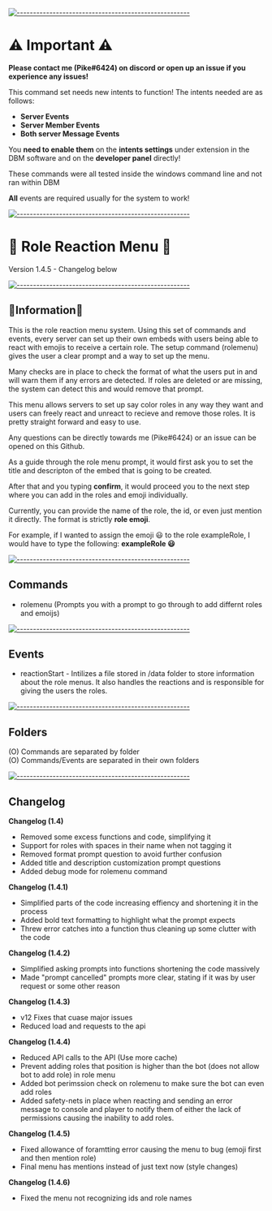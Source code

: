 [![-----------------------------------------------------](https://raw.githubusercontent.com/andreasbm/readme/master/assets/lines/aqua.png)](#Important)
# ⚠️ Important ⚠️
**Please contact me (Pike#6424) on discord or open up an issue if you experience any issues!**
  
This command set needs new intents to function!
The intents needed are as follows:
- **Server Events**  
- **Server Member Events**   
- **Both server Message Events** 

You **need to enable them** on the **intents settings** under extension in the DBM software and on the **developer panel** directly!
  
These commands were all tested inside the windows command line and not ran within DBM  

**All** events are required usually for the system to work!
  
[![-----------------------------------------------------](https://raw.githubusercontent.com/andreasbm/readme/master/assets/lines/aqua.png)](#Important)
# 📇  Role Reaction Menu 📇
Version 1.4.5 - Changelog below
  
[![-----------------------------------------------------](https://raw.githubusercontent.com/andreasbm/readme/master/assets/lines/aqua.png)](#Important)
  
## 📝Information📝
This is the role reaction menu system. Using this set of commands and events, every server can set up their own embeds with users being able to react with emojis to receive a certain role. The setup command (rolemenu) gives the user a clear prompt and a way to set up the menu. 

Many checks are in place to check the format of what the users put in and will warn them if any errors are detected. If roles are deleted or are missing, the system can detect this and would remove that prompt.

This menu allows servers to set up say color roles in any way they want and users can freely react and unreact to recieve and remove those roles. It is pretty straight forward and easy to use.

Any questions can be directly towards me (Pike#6424) or an issue can be opened on this Github.

As a guide through the role menu prompt, it would first ask you to set the title and descripton of the embed that is going to be created.

After that and you typing **confirm**, it would proceed you to the next step where you can add in the roles and emoji individually.

Currently, you can provide the name of the role, the id, or even just mention it directly. The format is strictly **role emoji**.

For example, if I wanted to assign the emoji 😃 to the role exampleRole, I would have to type the following:
**exampleRole 😃**
  
[![-----------------------------------------------------](https://raw.githubusercontent.com/andreasbm/readme/master/assets/lines/aqua.png)](#Important)
  
## Commands
- rolemenu (Prompts you with a prompt to go through to add differnt roles and emoijs)
  
[![-----------------------------------------------------](https://raw.githubusercontent.com/andreasbm/readme/master/assets/lines/aqua.png)](#Important)
  
## Events
- reactionStart - Intilizes a file stored in /data folder to store information about the role menus. It also handles the reactions and is responsible for giving the users the roles.
  
[![-----------------------------------------------------](https://raw.githubusercontent.com/andreasbm/readme/master/assets/lines/aqua.png)](#Important)
  
## Folders
(O) Commands are separated by folder  
(O) Commands/Events are separated in their own folders
  
[![-----------------------------------------------------](https://raw.githubusercontent.com/andreasbm/readme/master/assets/lines/aqua.png)](#Important)
  
## Changelog
**Changelog (1.4)**
- Removed some excess functions and code, simplifying it  
- Support for roles with spaces in their name when not tagging it  
- Removed format prompt question to avoid further confusion  
- Added title and description customization prompt questions  
- Added debug mode for rolemenu command  
  
**Changelog (1.4.1)**
- Simplified parts of the code increasing effiency and shortening it in the process  
- Added bold text formatting to highlight what the prompt expects  
- Threw error catches into a function thus cleaning up some clutter with the code    
   
**Changelog (1.4.2)**
- Simplified asking prompts into functions shortening the code massively
- Made "prompt cancelled" prompts more clear, stating if it was by user request or some other reason  
   
**Changelog (1.4.3)**  
- v12 Fixes that cuase major issues  
- Reduced load and requests to the api  
  
**Changelog (1.4.4)**
- Reduced API calls to the API (Use more cache) 
- Prevent adding roles that position is higher than the bot (does not allow bot to add role) in role menu  
- Added bot perimssion check on rolemenu to make sure the bot can even add roles  
- Added safety-nets in place when reacting and sending an error message to console and player to notify them of either the lack of permissions causing the inability to add roles.  

**Changelog (1.4.5)**
- Fixed allowance of foramtting error causing the menu to bug (emoji first and then mention role)  
- Final menu has mentions instead of just text now (style changes)  
  
**Changelog (1.4.6)**  
- Fixed the menu not recognizing ids and role names  
